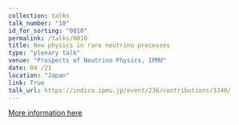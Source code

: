 ```yaml
---
collection: talks
talk_number: "10"
id_for_sorting: "0010"
permalink: /talks/0010
title: New physics in rare neutrino processes 
type: "plenary talk"
venue: "Prospects of Neutrino Physics, IPMU"
date: 04 /21
location: "Japan"
link: True 
talk_url: https://indico.ipmu.jp/event/236/contributions/3340/ 
---
```


[More information here](https://indico.ipmu.jp/event/236/contributions/3340/)
